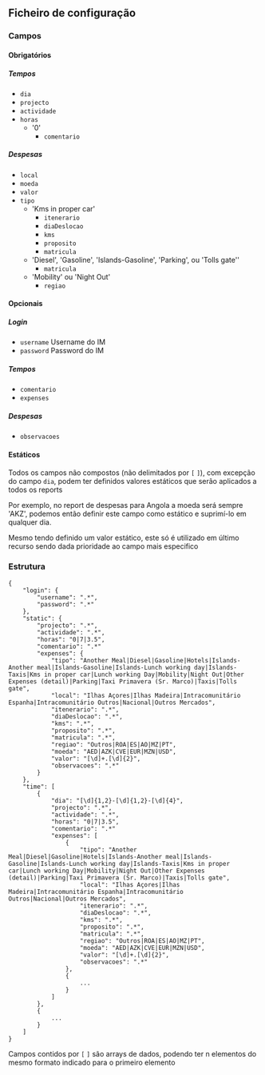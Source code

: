 ## Ficheiro de configuração

### Campos

#### Obrigatórios

##### Tempos

* `dia`
* `projecto`
* `actividade`
* `horas`
  * '0'
    * `comentario`

##### Despesas

* `local`
* `moeda`
* `valor`
* `tipo`
  * 'Kms in proper car'
    * `itenerario`
    * `diaDeslocao`
    * `kms`
    * `proposito`
    * `matricula`
  * 'Diesel', 'Gasoline', 'Islands-Gasoline', 'Parking', ou 'Tolls gate''
    * `matricula`
  * 'Mobility' ou 'Night Out'
    * `regiao`

#### Opcionais

##### Login

* `username` Username do IM
* `password` Password do IM

##### Tempos

* `comentario`
* `expenses`

##### Despesas

* `observacoes`

#### Estáticos

Todos os campos não compostos (não delimitados por `[` `]`), com excepção do campo `dia`, podem ter definidos valores estáticos que serão aplicados a todos os reports

Por exemplo, no report de despesas para Angola a moeda será sempre 'AKZ', podemos então definir este campo como estático e suprimí-lo em qualquer dia.

Mesmo tendo definido um valor estático, este só é utilizado em último recurso sendo dada prioridade ao campo mais especifico

	

### Estrutura

    {
        "login": {
            "username": ".*",
            "password": ".*"
        },
		"static": {
			"projecto": ".*",
			"actividade": ".*",
			"horas": "0|7|3.5",
			"comentario": ".*"
			"expenses": {
				"tipo": "Another Meal|Diesel|Gasoline|Hotels|Islands-Another meal|Islands-Gasoline|Islands-Lunch working day|Islands-Taxis|Kms in proper car|Lunch working Day|Mobility|Night Out|Other Expenses (detail)|Parking|Taxi Primavera (Sr. Marco)|Taxis|Tolls gate",
				"local": "Ilhas Açores|Ilhas Madeira|Intracomunitário Espanha|Intracomunitário Outros|Nacional|Outros Mercados",
				"itenerario": ".*",
				"diaDeslocao": ".*",
				"kms": ".*",
				"proposito": ".*",
				"matricula": ".*",
				"regiao": "Outros|ROA|ES|AO|MZ|PT",
				"moeda": "AED|AZK|CVE|EUR|MZN|USD",
				"valor": "[\d]+.[\d]{2}",
				"observacoes": ".*"
			}
		},
        "time": [
            {
                "dia": "[\d]{1,2}-[\d]{1,2}-[\d]{4}",
                "projecto": ".*",
                "actividade": ".*",
                "horas": "0|7|3.5",
				"comentario": ".*"
				"expenses": [
					{
						"tipo": "Another Meal|Diesel|Gasoline|Hotels|Islands-Another meal|Islands-Gasoline|Islands-Lunch working day|Islands-Taxis|Kms in proper car|Lunch working Day|Mobility|Night Out|Other Expenses (detail)|Parking|Taxi Primavera (Sr. Marco)|Taxis|Tolls gate",
						"local": "Ilhas Açores|Ilhas Madeira|Intracomunitário Espanha|Intracomunitário Outros|Nacional|Outros Mercados",
						"itenerario": ".*",
						"diaDeslocao": ".*",
						"kms": ".*",
						"proposito": ".*",
						"matricula": ".*",
						"regiao": "Outros|ROA|ES|AO|MZ|PT",
						"moeda": "AED|AZK|CVE|EUR|MZN|USD",
						"valor": "[\d]+.[\d]{2}",
						"observacoes": ".*"
					},
					{
						...
					}
				]
            },
			{
				...
			}
        ]
    }
	
Campos contidos por `[` `]` são arrays de dados, podendo ter n elementos do mesmo formato indicado para o primeiro elemento
